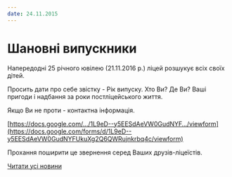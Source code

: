 ```yaml
---
date: 24.11.2015
---
```

# Шановні випускники

Напередодні 25 річного ювілею (21.11.2016 р.) ліцей розшукує всіх своїх дітей.

Просить дати про себе звістку - 
Рік випуску. Хто Ви? Де Ви? Ваші пригоди і надбання за роки постліцейського життя.

Якщо Ви не проти - контактна інформація.

[https://docs.google.com/…/1L9eD--y5EESdAeVW0GudNYF…/viewform](https://docs.google.com/forms/d/1L9eD--y5EESdAeVW0GudNYFUkuXg2Q6QWRujnkrbq4c/viewform)

Прохання поширити це звернення серед Ваших друзів-ліцеїстів.

[Читати усі новини](/news)
